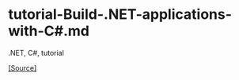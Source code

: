 # tutorial-Build-.NET-applications-with-C#.md

.NET, C#, tutorial

[[Source]](https://learn.microsoft.com/en-us/training/paths/build-dotnet-applications-csharp/?WT.mc_id=dotnet-35129-website)
